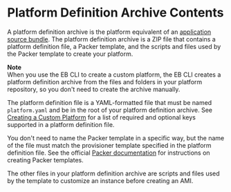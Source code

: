# Platform Definition Archive Contents<a name="custom-platforms-pda"></a>

A platform definition archive is the platform equivalent of an [application source bundle](applications-sourcebundle.md)\. The platform definition archive is a ZIP file that contains a platform definition file, a Packer template, and the scripts and files used by the Packer template to create your platform\.

**Note**  
When you use the EB CLI to create a custom platform, the EB CLI creates a platform definition archive from the files and folders in your platform repository, so you don't need to create the archive manually\.

The platform definition file is a YAML\-formatted file that must be named `platform.yaml` and be in the root of your platform definition archive\. See [Creating a Custom Platform](custom-platforms.md#custom-platform-creating) for a list of required and optional keys supported in a platform definition file\.

You don't need to name the Packer template in a specific way, but the name of the file must match the provisioner template specified in the platform definition file\. See the official [Packer documentation](https://www.packer.io/docs/templates/introduction.html) for instructions on creating Packer templates\.

The other files in your platform definition archive are scripts and files used by the template to customize an instance before creating an AMI\.